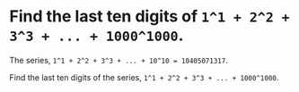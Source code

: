 # Find the last ten digits of `1^1 + 2^2 + 3^3 + ... + 1000^1000`.

The series, `1^1 + 2^2 + 3^3 + ... + 10^10 = 10405071317`.

Find the last ten digits of the series, `1^1 + 2^2 + 3^3 + ... + 1000^1000`.
